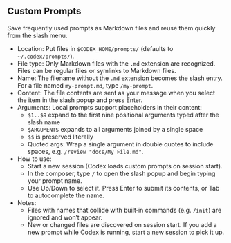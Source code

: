 ## Custom Prompts

Save frequently used prompts as Markdown files and reuse them quickly from the slash menu.

- Location: Put files in `$CODEX_HOME/prompts/` (defaults to `~/.codex/prompts/`).
- File type: Only Markdown files with the `.md` extension are recognized. Files can be regular files or symlinks to Markdown files.
- Name: The filename without the `.md` extension becomes the slash entry. For a file named `my-prompt.md`, type `/my-prompt`.
- Content: The file contents are sent as your message when you select the item in the slash popup and press Enter.
- Arguments: Local prompts support placeholders in their content:
  - `$1..$9` expand to the first nine positional arguments typed after the slash name
  - `$ARGUMENTS` expands to all arguments joined by a single space
  - `$$` is preserved literally
  - Quoted args: Wrap a single argument in double quotes to include spaces, e.g. `/review "docs/My File.md"`.
- How to use:
  - Start a new session (Codex loads custom prompts on session start).
  - In the composer, type `/` to open the slash popup and begin typing your prompt name.
  - Use Up/Down to select it. Press Enter to submit its contents, or Tab to autocomplete the name.
- Notes:
  - Files with names that collide with built‑in commands (e.g. `/init`) are ignored and won’t appear.
  - New or changed files are discovered on session start. If you add a new prompt while Codex is running, start a new session to pick it up.
